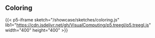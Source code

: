 ## Coloring

{{< p5-iframe sketch="/showcase/sketches/coloring.js" lib1="https://cdn.jsdelivr.net/gh/VisualComputing/p5.treegl/p5.treegl.js" width="400" height="400" >}}